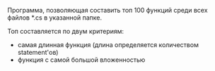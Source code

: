 Программа, позволяющая составить топ 100 функций среди всех файлов *.cs в указанной папке.

Топ составляется по двум критериям:
* самая длинная функция (длина определяется количеством statement'ов)
* функция с самой большой вложенностью
